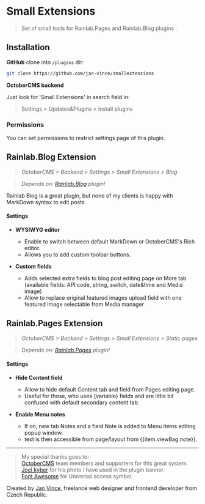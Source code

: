 # Small Extensions
> Set of small tools for Rainlab.Pages and Rainlab.Blog plugins .


## Installation

**GitHub** clone into `/plugins` dir:

```sh
git clone https://github.com/jan-vince/smallextensions
```

**OctoberCMS backend**

Just look for 'Small Extensions' in search field in:
> Settings > Updates&Plugins > Install plugins

### Permissions

You can set permissions to restrict settings page of this plugin.


## Rainlab.Blog Extension

> *OctoberCMS > Backend > Settings > Small Extensions > Blog*

> *Depends on: [Rainlab.Blog](https://octobercms.com/plugin/rainlab-blog) plugin!*


Rainlab Blog is a great plugin, but none of my clients is happy with MarkDown syntax to edit posts.


#### Settings

* **WYSIWYG editor**

	* Enable to switch between default MarkDown or OctoberCMS's Rich editor.
	* Allows you to add custom toolbar buttons.

* **Custom fields**
	* Adds selected extra fields to blog post editing page on More tab (available fields: API code, string, switch, date&time and Media image)
	* Allow to replace original featured images upload field with one featured image selectable from Media manager


## Rainlab.Pages Extension

> *OctoberCMS > Backend > Settings > Small Extensions > Static pages*

> *Depends on: [Rainlab.Pages](https://octobercms.com/index.php/plugin/rainlab-pages) plugin!*


#### Settings

* **Hide Content field**

	* Allow to hide default Content tab and field from Pages editing page.
	* Useful for those, who uses {variable} fields and are little bit confused with default secondary content tab.

* **Enable Menu notes**

	* If on, new tab Notes and a field Note is added to Menu items editing popup window.
	* text is then accessible from page/layout from {{item.viewBag.note}}.

----
> My special thanks goes to:    
> [OctoberCMS](http://www.octobercms.com) team members and supporters for this great system.   
> [Joel kyber](https://unsplash.com/@jtkyber1) for his photo I have used in the plugin banner.    
> [Font Awesome](http://www.fontawesome.io) for Universal access symbol.


Created by [Jan Vince](http://www.vince.cz), freelance web designer and frontend developer from Czech Republic.
